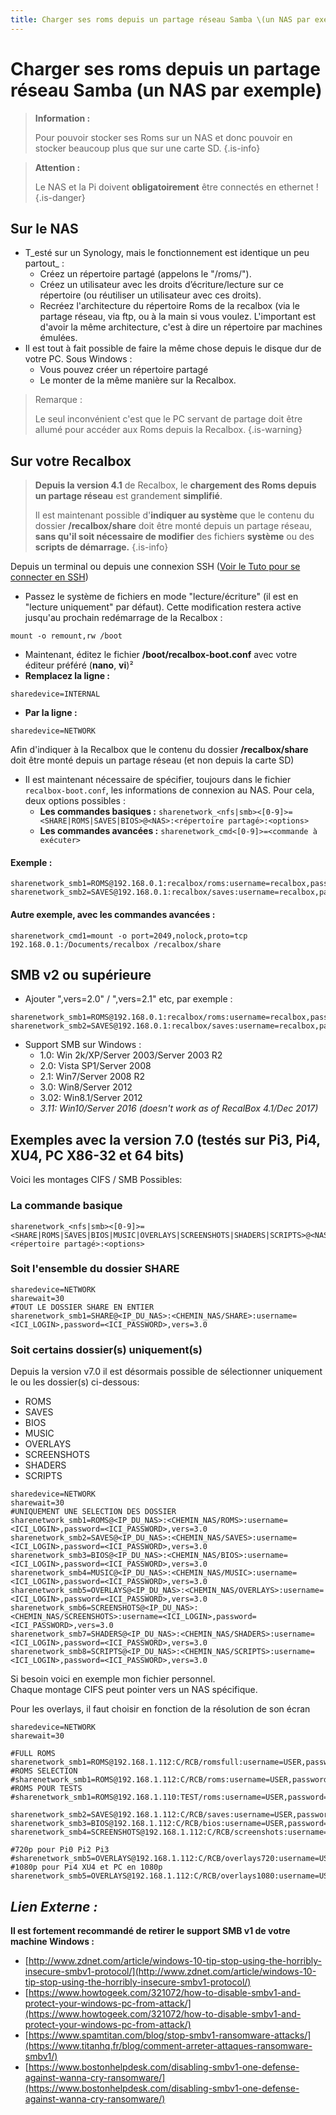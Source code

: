```yaml
---
title: Charger ses roms depuis un partage réseau Samba \(un NAS par exemple\)
---
```


# Charger ses roms depuis un partage réseau Samba \(un NAS par exemple\)


>**Information :**
>
>Pour pouvoir stocker ses Roms sur un NAS et donc pouvoir en stocker beaucoup plus que sur une carte SD.
{.is-info}


>**Attention :**
>
>Le NAS et la Pi doivent **obligatoirement** être connectés en ethernet !
{.is-danger}

## **Sur le NAS**

* T_esté sur un Synology, mais le fonctionnement est identique un peu partout_ :
  * Créez un répertoire partagé \(appelons le "/roms/"\).
  * Créez un utilisateur avec les droits d’écriture/lecture sur ce répertoire \(ou réutiliser un utilisateur avec ces droits\).
  * Recréez l'architecture du répertoire Roms de la recalbox \(via le partage réseau, via ftp, ou à la main si vous voulez. L'important est d'avoir la même architecture, c'est à dire un répertoire par machines émulées. 
* Il est tout à fait possible de faire la même chose depuis le disque dur de votre PC. Sous Windows :
  * Vous pouvez créer un répertoire partagé
  * Le monter de la même manière sur la Recalbox.


>Remarque :
>
>Le seul inconvénient c'est que le PC servant de partage doit être allumé pour accéder aux Roms depuis la Recalbox.
{.is-warning}

## Sur votre Recalbox <a id="recalbox-version-greater-than-4-1"></a>


>**Depuis la version 4.1** de Recalbox, le **chargement des Roms depuis un partage réseau** est grandement **simplifié**. 
>
>Il est maintenant possible d'**indiquer au système** que le contenu du dossier **/recalbox/share** doit être monté depuis un partage réseau, **sans qu'il soit nécessaire de modifier** des fichiers **système** ou des **scripts de démarrage.**
{.is-info}

Depuis un terminal ou depuis une connexion SSH \([Voir le Tuto pour se connecter en SSH](/fr/tutoriels/systeme/acces/acces-root-via-terminal)\)

* Passez le système de fichiers en mode "lecture/écriture" \(il est en "lecture uniquement" par défaut\). Cette modification restera active jusqu'au prochain redémarrage de la Recalbox :

```text
mount -o remount,rw /boot
```

* Maintenant, éditez le fichier **/boot/recalbox-boot.conf** avec votre éditeur préféré \(**nano**, **vi**\)²
* **Remplacez la ligne :**

```text
sharedevice=INTERNAL
```

* **Par la ligne :**

```text
sharedevice=NETWORK
```

Afin d'indiquer à la Recalbox que le contenu du dossier **/recalbox/share** doit être monté depuis un partage réseau \(et non depuis la carte SD\)

* Il est maintenant nécessaire de spécifier, toujours dans le fichier `recalbox-boot.conf`, les informations de connexion au NAS. Pour cela, deux options possibles :
  * **Les commandes basiques :** `sharenetwork_<nfs|smb><[0-9]>=<SHARE|ROMS|SAVES|BIOS>@<NAS>:<répertoire partagé>:<options>`
  * **Les commandes avancées :**  `sharenetwork_cmd<[0-9]>=<commande à exécuter>`

#### **Exemple :**

```text
sharenetwork_smb1=ROMS@192.168.0.1:recalbox/roms:username=recalbox,password=recalbox,vers=2.0
sharenetwork_smb2=SAVES@192.168.0.1:recalbox/saves:username=recalbox,password=recalbox,vers=2.0
```

#### **Autre exemple, avec les commandes avancées :**

```text
sharenetwork_cmd1=mount -o port=2049,nolock,proto=tcp 192.168.0.1:/Documents/recalbox /recalbox/share
```

## SMB v2 ou supérieure <a id="smb-v2-or-higher-support"></a>

* Ajouter ",vers=2.0" / ",vers=2.1" etc, par exemple :

```text
sharenetwork_smb1=ROMS@192.168.0.1:recalbox/roms:username=recalbox,password=recalbox,vers=2.0
sharenetwork_smb2=SAVES@192.168.0.1:recalbox/saves:username=recalbox,password=recalbox,vers=2.0
```

* Support SMB sur Windows :
  * 1.0: Win 2k/XP/Server 2003/Server 2003 R2
  * 2.0: Vista SP1/Server 2008
  * 2.1: Win7/Server 2008 R2
  * 3.0: Win8/Server 2012
  * 3.02: Win8.1/Server 2012
  * _3.11: Win10/Server 2016 \(doesn't work as of RecalBox 4.1/Dec 2017\)_

## Exemples avec la version 7.0 \(testés sur Pi3, Pi4, XU4, PC X86-32 et 64 bits\)

Voici les montages CIFS / SMB Possibles: 

### La commande basique

```text
sharenetwork_<nfs|smb><[0-9]>=<SHARE|ROMS|SAVES|BIOS|MUSIC|OVERLAYS|SCREENSHOTS|SHADERS|SCRIPTS>@<NAS>:<répertoire partagé>:<options>
```

### Soit l'ensemble du dossier SHARE

```text
sharedevice=NETWORK
sharewait=30
#TOUT LE DOSSIER SHARE EN ENTIER
sharenetwork_smb1=SHARE@<IP_DU_NAS>:<CHEMIN_NAS/SHARE>:username=<ICI_LOGIN>,password=<ICI_PASSWORD>,vers=3.0
```



### Soit certains dossier\(s\) uniquement\(s\)

Depuis la version v7.0 il est désormais possible de sélectionner uniquement le ou les dossier\(s\) ci-dessous:

* ROMS
* SAVES
* BIOS
* MUSIC
* OVERLAYS
* SCREENSHOTS
* SHADERS
* SCRIPTS

```text
sharedevice=NETWORK
sharewait=30
#UNIQUEMENT UNE SELECTION DES DOSSIER
sharenetwork_smb1=ROMS@<IP_DU_NAS>:<CHEMIN_NAS/ROMS>:username=<ICI_LOGIN>,password=<ICI_PASSWORD>,vers=3.0
sharenetwork_smb2=SAVES@<IP_DU_NAS>:<CHEMIN_NAS/SAVES>:username=<ICI_LOGIN>,password=<ICI_PASSWORD>,vers=3.0
sharenetwork_smb3=BIOS@<IP_DU_NAS>:<CHEMIN_NAS/BIOS>:username=<ICI_LOGIN>,password=<ICI_PASSWORD>,vers=3.0
sharenetwork_smb4=MUSIC@<IP_DU_NAS>:<CHEMIN_NAS/MUSIC>:username=<ICI_LOGIN>,password=<ICI_PASSWORD>,vers=3.0
sharenetwork_smb5=OVERLAYS@<IP_DU_NAS>:<CHEMIN_NAS/OVERLAYS>:username=<ICI_LOGIN>,password=<ICI_PASSWORD>,vers=3.0
sharenetwork_smb6=SCREENSHOTS@<IP_DU_NAS>:<CHEMIN_NAS/SCREENSHOTS>:username=<ICI_LOGIN>,password=<ICI_PASSWORD>,vers=3.0
sharenetwork_smb7=SHADERS@<IP_DU_NAS>:<CHEMIN_NAS/SHADERS>:username=<ICI_LOGIN>,password=<ICI_PASSWORD>,vers=3.0
sharenetwork_smb8=SCRIPTS@<IP_DU_NAS>:<CHEMIN_NAS/SCRIPTS>:username=<ICI_LOGIN>,password=<ICI_PASSWORD>,vers=3.0
```

Si besoin voici en exemple mon fichier personnel.   
Chaque montage CIFS peut pointer vers un NAS spécifique.

Pour les overlays, il faut choisir en fonction de la résolution de son écran

```text
sharedevice=NETWORK
sharewait=30

#FULL ROMS
sharenetwork_smb1=ROMS@192.168.1.112:C/RCB/romsfull:username=USER,password=PASS,vers=3.0
#ROMS SELECTION
#sharenetwork_smb1=ROMS@192.168.1.112:C/RCB/roms:username=USER,password=PASS,vers=3.0
#ROMS POUR TESTS
#sharenetwork_smb1=ROMS@192.168.1.110:TEST/roms:username=USER,password=PASS+,vers=3.0

sharenetwork_smb2=SAVES@192.168.1.112:C/RCB/saves:username=USER,password=PASS,vers=3.0
sharenetwork_smb3=BIOS@192.168.1.112:C/RCB/bios:username=USER,password=PASS,vers=3.0
sharenetwork_smb4=SCREENSHOTS@192.168.1.112:C/RCB/screenshots:username=USER,password=PASS,vers=3.0

#720p pour Pi0 Pi2 Pi3
#sharenetwork_smb5=OVERLAYS@192.168.1.112:C/RCB/overlays720:username=USER,password=PASS,vers=3.0
#1080p pour Pi4 XU4 et PC en 1080p
sharenetwork_smb5=OVERLAYS@192.168.1.112:C/RCB/overlays1080:username=USER,password=PASS,vers=3.0
```

## _Lien Externe :_

**Il est fortement recommandé de retirer le support SMB v1 de votre machine Windows :**

* ​[http://www.zdnet.com/article/windows-10-tip-stop-using-the-horribly-insecure-smbv1-protocol/](http://www.zdnet.com/article/windows-10-tip-stop-using-the-horribly-insecure-smbv1-protocol/)​
* ​[https://www.howtogeek.com/321072/how-to-disable-smbv1-and-protect-your-windows-pc-from-attack/](https://www.howtogeek.com/321072/how-to-disable-smbv1-and-protect-your-windows-pc-from-attack/)​
* [​https://www.spamtitan.com/blog/stop-smbv1-ransomware-attacks/](https://www.titanhq.fr/blog/comment-arreter-attaques-ransomware-smbv1/)​
* ​[https://www.bostonhelpdesk.com/disabling-smbv1-one-defense-against-wanna-cry-ransomware/](https://www.bostonhelpdesk.com/disabling-smbv1-one-defense-against-wanna-cry-ransomware/)

